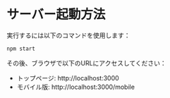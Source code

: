 # サーバー起動方法

実行するには以下のコマンドを使用します：

```bash
npm start
```

その後、ブラウザで以下のURLにアクセスしてください：

- トップページ: http://localhost:3000
- モバイル版: http://localhost:3000/mobile